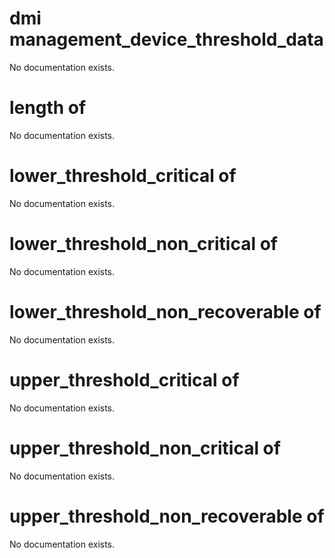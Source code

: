 # dmi management_device_threshold_data

No documentation exists.

# length of <dmi management_device_threshold_data>

No documentation exists.

# lower_threshold_critical of <dmi management_device_threshold_data>

No documentation exists.

# lower_threshold_non_critical of <dmi management_device_threshold_data>

No documentation exists.

# lower_threshold_non_recoverable of <dmi management_device_threshold_data>

No documentation exists.

# upper_threshold_critical of <dmi management_device_threshold_data>

No documentation exists.

# upper_threshold_non_critical of <dmi management_device_threshold_data>

No documentation exists.

# upper_threshold_non_recoverable of <dmi management_device_threshold_data>

No documentation exists.
